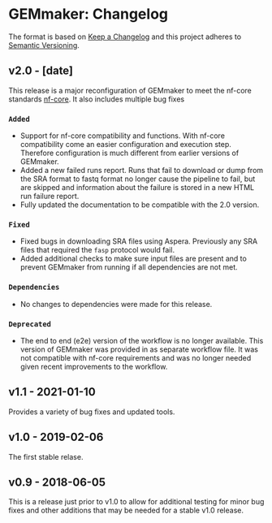 # GEMmaker: Changelog

The format is based on [Keep a Changelog](https://keepachangelog.com/en/1.0.0/)
and this project adheres to [Semantic Versioning](https://semver.org/spec/v2.0.0.html).

## v2.0 - [date]

This release is a major reconfiguration of GEMmaker to meet the nf-core standards [nf-core](https://nf-co.re/). It also includes multiple bug fixes

### `Added`

- Support for nf-core compatibility and functions. With nf-core compatibility come an easier configuration and execution step. Therefore configuration is much different from earlier versions of GEMmaker.
- Added a new failed runs report.  Runs that fail to download or dump from the SRA format to fastq format no longer cause the pipeline to fail, but are skipped and information about the failure is stored in a new HTML run failure report.
- Fully updated the documentation to be compatible with the 2.0 version.

### `Fixed`

- Fixed bugs in downloading SRA files using Aspera. Previously any SRA files that required the `fasp` protocol would fail.
- Added additional checks to make sure input files are present and to prevent GEMmaker from running if all dependencies are not met.

### `Dependencies`

- No changes to dependencies were made for this release.

### `Deprecated`

- The end to end (e2e) version of the workflow is no longer available. This version of GEMmaker was provided in as separate workflow file. It was not compatible with nf-core requirements and was no longer needed given recent improvements to the workflow.

## v1.1 - 2021-01-10

Provides a variety of bug fixes and updated tools.

## v1.0 - 2019-02-06

The first stable relase.

## v0.9 - 2018-06-05

This is a release just prior to v1.0 to allow for additional testing for minor bug fixes and other additions that may be needed for a stable v1.0 release.
